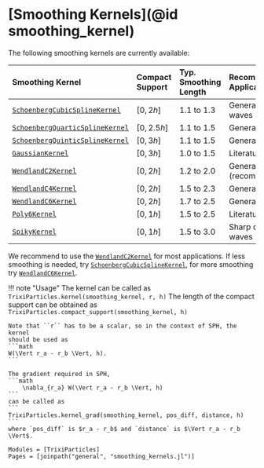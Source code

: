 # [Smoothing Kernels](@id smoothing_kernel)
The following smoothing kernels are currently available:

| Smoothing Kernel                          | Compact Support   | Typ. Smoothing Length | Recommended Application | Stability |
| :---------------------------------------- | :---------------- | :-------------------- | :---------------------- | :-------- |
| [`SchoenbergCubicSplineKernel`](@ref)     | $[0, 2h]$         | $1.1$ to $1.3$        | General + sharp waves   | ++        |
| [`SchoenbergQuarticSplineKernel`](@ref)   | $[0, 2.5h]$       | $1.1$ to $1.5$        | General                 | +++       |
| [`SchoenbergQuinticSplineKernel`](@ref)   | $[0, 3h]$         | $1.1$ to $1.5$        | General                 | ++++      |
| [`GaussianKernel`](@ref)                  | $[0, 3h]$         | $1.0$ to $1.5$        | Literature              | +++++     |
| [`WendlandC2Kernel`](@ref)                | $[0, 2h]$         | $1.2$ to $2.0$        | General (recommended)   | ++++      |
| [`WendlandC4Kernel`](@ref)                | $[0, 2h]$         | $1.5$ to $2.3$        | General                 | +++++     |
| [`WendlandC6Kernel`](@ref)                | $[0, 2h]$         | $1.7$ to $2.5$        | General                 | +++++     |
| [`Poly6Kernel`](@ref)                     | $[0, 1h]$         | $1.5$ to $2.5$        | Literature              | +         |
| [`SpikyKernel`](@ref)                     | $[0, 1h]$         | $1.5$ to $3.0$        | Sharp corners + waves   | +         |

We recommend to use the [`WendlandC2Kernel`](@ref) for most applications.
If less smoothing is needed, try [`SchoenbergCubicSplineKernel`](@ref), for more smoothing try [`WendlandC6Kernel`](@ref).

!!! note "Usage"
    The kernel can be called as
    ```
    TrixiParticles.kernel(smoothing_kernel, r, h)
    ```
    The length of the compact support can be obtained as
    ```
    TrixiParticles.compact_support(smoothing_kernel, h)
    ```

    Note that ``r`` has to be a scalar, so in the context of SPH, the kernel
    should be used as
    ```math
    W(\Vert r_a - r_b \Vert, h).
    ```

    The gradient required in SPH,
    ```math
        \nabla_{r_a} W(\Vert r_a - r_b \Vert, h)
    ```
    can be called as
    ```
    TrixiParticles.kernel_grad(smoothing_kernel, pos_diff, distance, h)
    ```
    where `pos_diff` is $r_a - r_b$ and `distance` is $\Vert r_a - r_b \Vert$.

```@autodocs
Modules = [TrixiParticles]
Pages = [joinpath("general", "smoothing_kernels.jl")]
```
